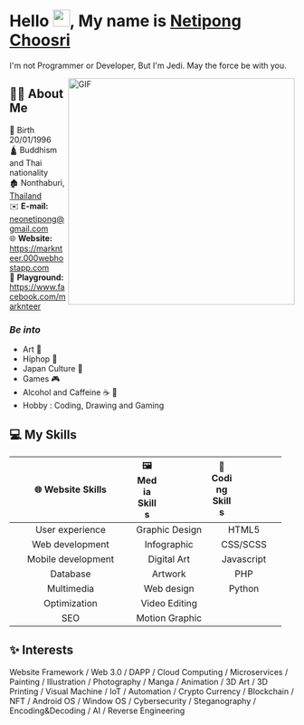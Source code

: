 <h1>Hello <img src="https://raw.githubusercontent.com/MartinHeinz/MartinHeinz/master/wave.gif" width="30px">, My name is <ins>Netipong Choosri</ins></h1>

I'm not Programmer or Developer, But I'm Jedi. May the force be with you.
<div>
<img hight="400" width="400" alt="GIF" align="right" src="https://media.giphy.com/media/xBAreNGk5DapO/giphy.gif">
</div>

## 🙋‍♂️ About Me

👶 Birth 20/01/1996 <br>
🛕 Buddhism and Thai nationality <br>
🏚️ Nonthaburi, [Thailand](https://www.google.com/maps/place/thailand) <br>
✉️ **E-mail:** neonetipong@gmail.com <br>
🌐 **Website:** https://marknteer.000webhostapp.com <br>
🎌 **Playground:** https://www.facebook.com/marknteer

### ***Be into***
  - Art 🎨 
  - Hiphop 🤸
  - Japan Culture 👹
  - Games 🎮
  - Alcohol and Caffeine ☕️ 🍺
  - Hobby : Coding, Drawing and Gaming

## 💻 My Skills

| <div style="width:200px">🌐 Website Skills</div> | <div style="width:33%">🖼️ Media Skills</div> | <div style="width:33%">📃 Coding Skills</div> |
|:----------:|:-------------:|:------:|
| User experience | Graphic Design | HTML5 |
| Web development | Infographic   | CSS/SCSS |
| Mobile development | Digital Art | Javascript |
| Database | Artwork | PHP |
| Multimedia | Web design | Python |
| Optimization | Video Editing |
| SEO | Motion Graphic |

## ✨ Interests

Website Framework / Web 3.0 / DAPP / Cloud Computing / Microservices / Painting / Illustration / Photography / Manga / Animation / 3D Art / 3D Printing / Visual Machine / IoT /  Automation / Crypto Currency / Blockchain / NFT / Android OS / Window OS / Cybersecurity / Steganography / Encoding&Decoding / AI / Reverse Engineering
